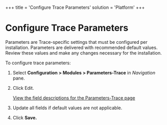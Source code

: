 +++
title = 'Configure Trace Parameters'
solution = 'Platform'
+++

# Configure Trace Parameters

Parameters are Trace-specific settings that must be configured per
installation. Parameters are delivered with recommended default values.
Review these values and make any changes necessary for the installation.

To configure trace parameters:

1.  Select **Configuration \> Modules \> Parameters-Trace** in
    *Navigation* pane.

2.  Click Edit.
    
    [View the field descriptions for the Parameters-Trace
    page](../Page_Desc/Parameters_Trace.htm)

3.  Update all fields if default values are not applicable.

4.  Click **Save.**
